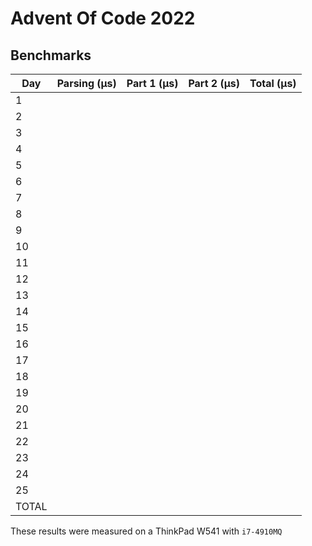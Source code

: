# Advent Of Code 2022

## Benchmarks

| Day   | Parsing (μs) | Part 1 (μs) | Part 2 (μs) | Total (μs) |
|-------|--------------|-------------|-------------|------------|
| 1     |              |             |             |            |
| 2     |              |             |             |            |
| 3     |              |             |             |            |
| 4     |              |             |             |            |
| 5     |              |             |             |            |
| 6     |              |             |             |            |
| 7     |              |             |             |            |
| 8     |              |             |             |            |
| 9     |              |             |             |            |
| 10    |              |             |             |            |
| 11    |              |             |             |            |
| 12    |              |             |             |            |
| 13    |              |             |             |            |
| 14    |              |             |             |            |
| 15    |              |             |             |            |
| 16    |              |             |             |            |
| 17    |              |             |             |            |
| 18    |              |             |             |            |
| 19    |              |             |             |            |
| 20    |              |             |             |            |
| 21    |              |             |             |            |
| 22    |              |             |             |            |
| 23    |              |             |             |            |
| 24    |              |             |             |            |
| 25    |              |             |             |            |
| TOTAL |              |             |             |            |

These results were measured on a ThinkPad W541 with `i7-4910MQ`
